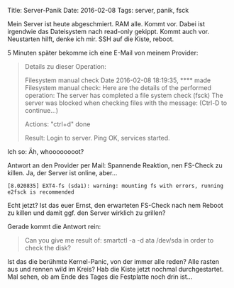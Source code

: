 Title: Server-Panik
Date: 2016-02-08
Tags: server, panik, fsck

Mein Server ist heute abgeschmiert. RAM alle. Kommt vor. Dabei ist irgendwie
das Dateisystem nach read-only gekippt. Kommt auch vor. Neustarten hilft, denke
ich mir. SSH auf die Kiste, reboot.

5 Minuten später bekomme ich eine E-Mail von meinem Provider:

>Details zu dieser Operation:
>
>Filesystem manual check
>Date 2016-02-08 18:19:35, **** made Filesystem manual check:
> Here are the details of the performed operation:
> The server has completed a file system check  (fsck)
> The server was blocked when checking files with the message:
> (Ctrl-D to continue...)
>
> Actions:
> "ctrl+d" done
>
> Result:
> Login to server. Ping OK, services started.

Ich so: Äh, whoooooooot?

Antwort an den Provider per Mail: Spannende Reaktion, nen FS-Check zu killen.
Ja, der Server ist online, aber...

```
[8.020835] EXT4-fs (sda1): warning: mounting fs with errors, running e2fsck is recommended
```

Echt jetzt? Ist das euer Ernst, den erwarteten FS-Check nach nem Reboot zu
killen und damit ggf. den Server wirklich zu grillen?

Gerade kommt die Antwort rein:

> Can you give me result of:
> smartctl -a -d ata /dev/sda
> in order to check the disk?

Ist das die berühmte Kernel-Panic, von der immer alle reden? Alle rasten aus
und rennen wild im Kreis? Hab die Kiste jetzt nochmal durchgestartet. Mal
sehen, ob am Ende des Tages die Festplatte noch drin ist...
